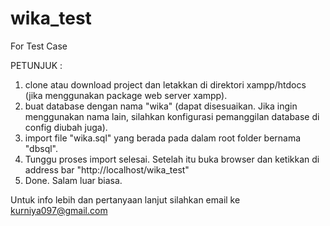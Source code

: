 # wika_test
For Test Case

PETUNJUK :
1. clone atau download project dan letakkan di direktori xampp/htdocs (jika menggunakan package web server xampp).
2. buat database dengan nama "wika" (dapat disesuaikan. Jika ingin menggunakan nama lain, silahkan konfigurasi pemanggilan database di config diubah juga).
3. import file "wika.sql" yang berada pada dalam root folder bernama "dbsql".
4. Tunggu proses import selesai. Setelah itu buka browser dan ketikkan di address bar "http://localhost/wika_test"
5. Done. Salam luar biasa.

Untuk info lebih dan pertanyaan lanjut silahkan email ke kurniya097@gmail.com